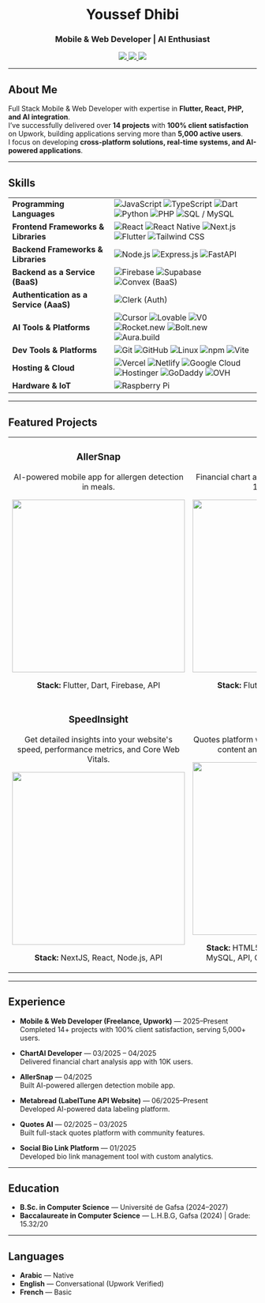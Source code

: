 <h1 align="center">Youssef Dhibi</h1>  
<h3 align="center">Mobile & Web Developer | AI Enthusiast</h3>  

<p align="center">
  <a href="https://youssef.tn">
    <img src="https://img.shields.io/badge/Portfolio-youssef.tn-0A66C2?style=for-the-badge&logo=google-chrome&logoColor=white" />
  </a>
  <a href="https://www.upwork.com/freelancers/~018d73a89101d4651b">
    <img src="https://img.shields.io/badge/Upwork-Profile-6FDA44?style=for-the-badge&logo=upwork&logoColor=white" />
  </a>
  <a href="mailto:dhibi.ywsf@gmail.com">
    <img src="https://img.shields.io/badge/Email-dhibi.ywsf@gmail.com-D14836?style=for-the-badge&logo=gmail&logoColor=white" />
  </a>
</p>  

---

## About Me  
Full Stack Mobile & Web Developer with expertise in **Flutter, React, PHP, and AI integration**.  
I’ve successfully delivered over **14 projects** with **100% client satisfaction** on Upwork, building applications serving more than **5,000 active users**.  
I focus on developing **cross-platform solutions, real-time systems, and AI-powered applications**.  

---

## Skills  

<table>
  <tr>
    <td><b>Programming Languages</b></td>
    <td>
      <img src="https://img.shields.io/badge/JavaScript-F7DF1E?style=flat&logo=javascript&logoColor=black" alt="JavaScript" />
      <img src="https://img.shields.io/badge/TypeScript-3178C6?style=flat&logo=typescript&logoColor=white" alt="TypeScript" />
      <img src="https://img.shields.io/badge/Dart-0175C2?style=flat&logo=dart&logoColor=white" alt="Dart" />
      <img src="https://img.shields.io/badge/Python-3776AB?style=flat&logo=python&logoColor=white" alt="Python" />
      <img src="https://img.shields.io/badge/PHP-777BB4?style=flat&logo=php&logoColor=white" alt="PHP" />
      <img src="https://img.shields.io/badge/SQL-4479A1?style=flat&logo=mysql&logoColor=white" alt="SQL / MySQL" />
    </td>
  </tr>
  
  <tr>
    <td><b>Frontend Frameworks & Libraries</b></td>
    <td>
      <img src="https://img.shields.io/badge/React-20232A?style=flat&logo=react&logoColor=61DAFB" alt="React" />
      <img src="https://img.shields.io/badge/React_Native-20232A?style=flat&logo=react&logoColor=61DAFB" alt="React Native" />
      <img src="https://img.shields.io/badge/Next.js-000000?style=flat&logo=nextdotjs&logoColor=white" alt="Next.js" />
      <img src="https://img.shields.io/badge/Flutter-02569B?style=flat&logo=flutter&logoColor=white" alt="Flutter" />
      <img src="https://img.shields.io/badge/Tailwind_CSS-38B2AC?style=flat&logo=tailwindcss&logoColor=white" alt="Tailwind CSS" />
    </td>
  </tr>
  
  <tr>
    <td><b>Backend Frameworks & Libraries</b></td>
    <td>
      <img src="https://img.shields.io/badge/Node.js-339933?style=flat&logo=nodedotjs&logoColor=white" alt="Node.js" />
      <img src="https://img.shields.io/badge/Express.js-000000?style=flat&logo=express&logoColor=white" alt="Express.js" />
      <img src="https://img.shields.io/badge/FastAPI-009688?style=flat&logo=fastapi&logoColor=white" alt="FastAPI" />
    </td>
  </tr>
  
  <tr>
    <td><b>Backend as a Service (BaaS)</b></td>
    <td>
      <img src="https://img.shields.io/badge/Firebase-FFCA28?style=flat&logo=firebase&logoColor=black" alt="Firebase" />
      <img src="https://img.shields.io/badge/Supabase-3ECF8E?style=flat&logo=supabase&logoColor=white" alt="Supabase" />
      <!-- Convex doesn’t yet have a broadly used Shields.io badge, so using a placeholder. Replace with correct badge when available. -->
      <img src="https://img.shields.io/badge/Convex-000000?style=flat&logo=convex&logoColor=white" alt="Convex (BaaS)" />
    </td>
  </tr>
  
  <tr>
    <td><b>Authentication as a Service (AaaS)</b></td>
    <td>
      <img src="https://img.shields.io/badge/Clerk-0C3CFF?style=flat&logo=clerk&logoColor=white" alt="Clerk (Auth)" />
    </td>
  </tr>
  
<tr>
    <td><b>AI Tools & Platforms</b></td>
    <td>
      <img src="https://img.shields.io/badge/Cursor-000000?style=flat&logo=cursor&logoColor=white" alt="Cursor" />
      <img src="https://img.shields.io/badge/Lovable-FF1493?style=flat&logo=heart&logoColor=white" alt="Lovable" />
      <img src="https://img.shields.io/badge/V0-000000?style=flat&logo=vercel&logoColor=white" alt="V0" />
      <img src="https://img.shields.io/badge/Rocket.new-FF6B35?style=flat&logo=rocket&logoColor=white" alt="Rocket.new" />
      <img src="https://img.shields.io/badge/Bolt.new-00D4FF?style=flat&logo=lightning&logoColor=white" alt="Bolt.new" />
      <img src="https://img.shields.io/badge/Aura.build-7C3AED?style=flat&logo=appveyor&logoColor=white" alt="Aura.build" />
    </td>
</tr>
<!-- ===== Dev Tools & Platforms ===== -->
<tr>
  <td><b>Dev Tools & Platforms</b></td>
  <td>
    <img src="https://img.shields.io/badge/Git-F05032?style=flat&logo=git&logoColor=white" alt="Git" />
    <img src="https://img.shields.io/badge/GitHub-181717?style=flat&logo=github&logoColor=white" alt="GitHub" />
    <img src="https://img.shields.io/badge/Linux-FCC624?style=flat&logo=linux&logoColor=black" alt="Linux" />
    <img src="https://img.shields.io/badge/npm-CB3837?style=flat&logo=npm&logoColor=white" alt="npm" />
    <img src="https://img.shields.io/badge/Vite-646CFF?style=flat&logo=vite&logoColor=white" alt="Vite" />
  </td>
</tr>
  
  <tr>
    <td><b>Hosting & Cloud</b></td>
    <td>
      <img src="https://img.shields.io/badge/Vercel-000000?style=flat&logo=vercel&logoColor=white" alt="Vercel" />
      <img src="https://img.shields.io/badge/Netlify-00C7B7?style=flat&logo=netlify&logoColor=white" alt="Netlify" />
      <img src="https://img.shields.io/badge/Google_Cloud-4285F4?style=flat&logo=googlecloud&logoColor=white" alt="Google Cloud" />
      <img src="https://img.shields.io/badge/Hostinger-673DE6?style=flat&logo=hostinger&logoColor=white" alt="Hostinger" />
      <img src="https://img.shields.io/badge/GoDaddy-1BDBDB?style=flat&logo=godaddy&logoColor=black" alt="GoDaddy" />
      <img src="https://img.shields.io/badge/OVH-123F6D?style=flat&logo=ovh&logoColor=white" alt="OVH" />
    </td>
  </tr>
  
  <tr>
    <td><b>Hardware & IoT</b></td>
    <td>
      <img src="https://img.shields.io/badge/RaspberryPi-A22846?style=flat&logo=raspberrypi&logoColor=white" alt="Raspberry Pi" />
    </td>
  </tr>
</table>




---

## Featured Projects  

<table>
  <tr>
    <td width="50%" align="center">
      <h3>AllerSnap</h3>
      <p>AI-powered mobile app for allergen detection in meals.</p>
      <a href="https://youssef.tn/AllerSnap/" target="_blank">
        <img src="https://youssef.tn/uploads/68961f3a8bc71.png" width="350"/>
      </a>
      <p><b>Stack:</b> Flutter, Dart, Firebase, API</p>
    </td>
    <td width="50%" align="center">
      <h3>ChartAI</h3>
      <p>Financial chart analysis mobile app with over 10,000 users.</p>
      <a href="https://youssef.tn/ChartAI/" target="_blank">
        <img src="https://youssef.tn/uploads/685026fc7217b.png" width="350"/>
      </a>
      <p><b>Stack:</b> Flutter, Dart, Firebase, API</p>
    </td>
  </tr>
  <tr>
    <td width="50%" align="center">
      <h3>SpeedInsight</h3>
      <p>Get detailed insights into your website's speed, performance metrics, and Core Web Vitals.</p>
      <a href="https://speed-insight.youssef.tn/" target="_blank">
        <img src="https://youssef.tn/uploads/68e2ddaa34b16.png" width="350"/>
      </a>
      <p><b>Stack:</b> NextJS, React, Node.js, API</p>
    </td>
    <td width="50%" align="center">
      <h3>Quotes AI</h3>
      <p>Quotes platform with categorized inspirational content and community features.</p>
      <a href="https://quotesai.youssef.tn/" target="_blank">
        <img src="https://youssef.tn/uploads/6840b25762e84.png" width="350"/>
      </a>
      <p><b>Stack:</b> HTML5, CSS3, JavaScript, PHP, MySQL, API, Canvas API, Google Cloud</p>
    </td>
  </tr>
</table>

---

## Experience  
- **Mobile & Web Developer (Freelance, Upwork)** — 2025–Present  
  Completed 14+ projects with 100% client satisfaction, serving 5,000+ users.  

- **ChartAI Developer** — 03/2025 – 04/2025  
  Delivered financial chart analysis app with 10K users.  

- **AllerSnap** — 04/2025  
  Built AI-powered allergen detection mobile app.  

- **Metabread (LabelTune API Website)** — 06/2025–Present  
  Developed AI-powered data labeling platform.  

- **Quotes AI** — 02/2025 – 03/2025  
  Built full-stack quotes platform with community features.  

- **Social Bio Link Platform** — 01/2025  
  Developed bio link management tool with custom analytics.  

---

## Education  
- **B.Sc. in Computer Science** — Université de Gafsa (2024–2027)  
- **Baccalaureate in Computer Science** — L.H.B.G, Gafsa (2024) | Grade: 15.32/20  
---

## Languages  
- **Arabic** — Native  
- **English** — Conversational (Upwork Verified)  
- **French** — Basic  
